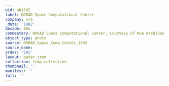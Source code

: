 ```yaml
---
pid: obj502
label: NORAD Space Computational Center
company: n/a
_date: '1982'
decade: 80s
commentary: NORAD Space Computational Center, Courtesy of NSA Archives
object_type: photo
source: NORAD_Space_Comp_Center_1982
source_name: 
order: '501'
layout: qatar_item
collection: temp_collection
thumbnail: ''
manifest: ''
full: ''
---
```

